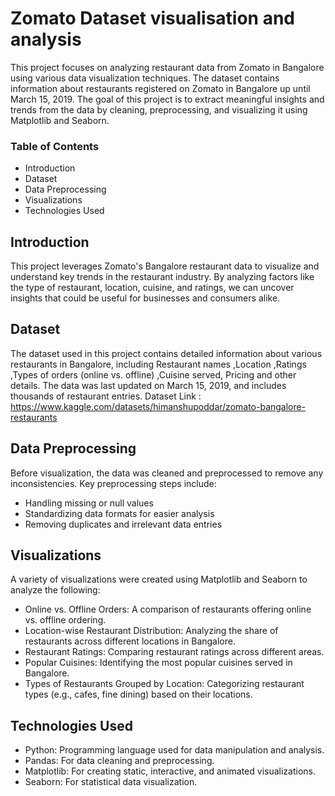# Zomato Dataset visualisation and analysis
This project focuses on analyzing restaurant data from Zomato in Bangalore using various data visualization techniques. The dataset contains information about restaurants registered on Zomato in Bangalore up until March 15, 2019. The goal of this project is to extract meaningful insights and trends from the data by cleaning, preprocessing, and visualizing it using Matplotlib and Seaborn.

### Table of Contents
- Introduction
- Dataset
- Data Preprocessing
- Visualizations
- Technologies Used

## Introduction
This project leverages Zomato's Bangalore restaurant data to visualize and understand key trends in the restaurant industry. By analyzing factors like the type of restaurant, location, cuisine, and ratings, we can uncover insights that could be useful for businesses and consumers alike.

## Dataset
The dataset used in this project contains detailed information about various restaurants in Bangalore, including Restaurant names ,Location ,Ratings ,Types of orders (online vs. offline) ,Cuisine served, Pricing and other details. The data was last updated on March 15, 2019, and includes thousands of restaurant entries.
Dataset Link : https://www.kaggle.com/datasets/himanshupoddar/zomato-bangalore-restaurants

## Data Preprocessing
Before visualization, the data was cleaned and preprocessed to remove any inconsistencies. Key preprocessing steps include:

- Handling missing or null values
- Standardizing data formats for easier analysis
- Removing duplicates and irrelevant data entries

## Visualizations
A variety of visualizations were created using Matplotlib and Seaborn to analyze the following:

- Online vs. Offline Orders: A comparison of restaurants offering online vs. offline ordering.
- Location-wise Restaurant Distribution: Analyzing the share of restaurants across different locations in Bangalore.
- Restaurant Ratings: Comparing restaurant ratings across different areas.
- Popular Cuisines: Identifying the most popular cuisines served in Bangalore.
- Types of Restaurants Grouped by Location: Categorizing restaurant types (e.g., cafes, fine dining) based on their locations.

## Technologies Used
- Python: Programming language used for data manipulation and analysis.
- Pandas: For data cleaning and preprocessing.
- Matplotlib: For creating static, interactive, and animated visualizations.
- Seaborn: For statistical data visualization.
